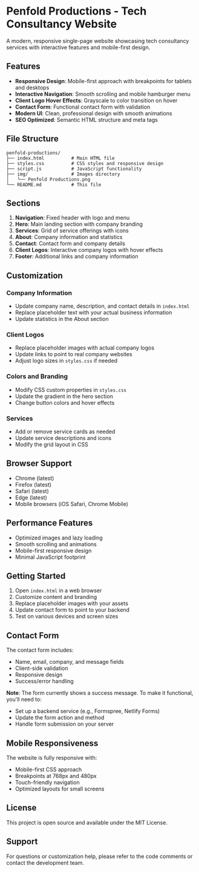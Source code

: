 # Penfold Productions - Tech Consultancy Website

A modern, responsive single-page website showcasing tech consultancy services with interactive features and mobile-first design.

## Features

- **Responsive Design**: Mobile-first approach with breakpoints for tablets and desktops
- **Interactive Navigation**: Smooth scrolling and mobile hamburger menu
- **Client Logo Hover Effects**: Grayscale to color transition on hover
- **Contact Form**: Functional contact form with validation
- **Modern UI**: Clean, professional design with smooth animations
- **SEO Optimized**: Semantic HTML structure and meta tags

## File Structure

```
penfold-productions/
├── index.html          # Main HTML file
├── styles.css          # CSS styles and responsive design
├── script.js           # JavaScript functionality
├── img/                # Images directory
│   └── Penfold Productions.png
└── README.md           # This file
```

## Sections

1. **Navigation**: Fixed header with logo and menu
2. **Hero**: Main landing section with company branding
3. **Services**: Grid of service offerings with icons
4. **About**: Company information and statistics
5. **Contact**: Contact form and company details
6. **Client Logos**: Interactive company logos with hover effects
7. **Footer**: Additional links and company information

## Customization

### Company Information
- Update company name, description, and contact details in `index.html`
- Replace placeholder text with your actual business information
- Update statistics in the About section

### Client Logos
- Replace placeholder images with actual company logos
- Update links to point to real company websites
- Adjust logo sizes in `styles.css` if needed

### Colors and Branding
- Modify CSS custom properties in `styles.css`
- Update the gradient in the hero section
- Change button colors and hover effects

### Services
- Add or remove service cards as needed
- Update service descriptions and icons
- Modify the grid layout in CSS

## Browser Support

- Chrome (latest)
- Firefox (latest)
- Safari (latest)
- Edge (latest)
- Mobile browsers (iOS Safari, Chrome Mobile)

## Performance Features

- Optimized images and lazy loading
- Smooth scrolling and animations
- Mobile-first responsive design
- Minimal JavaScript footprint

## Getting Started

1. Open `index.html` in a web browser
2. Customize content and branding
3. Replace placeholder images with your assets
4. Update contact form to point to your backend
5. Test on various devices and screen sizes

## Contact Form

The contact form includes:
- Name, email, company, and message fields
- Client-side validation
- Responsive design
- Success/error handling

**Note**: The form currently shows a success message. To make it functional, you'll need to:
- Set up a backend service (e.g., Formspree, Netlify Forms)
- Update the form action and method
- Handle form submission on your server

## Mobile Responsiveness

The website is fully responsive with:
- Mobile-first CSS approach
- Breakpoints at 768px and 480px
- Touch-friendly navigation
- Optimized layouts for small screens

## License

This project is open source and available under the MIT License.

## Support

For questions or customization help, please refer to the code comments or contact the development team.
